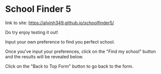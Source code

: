 School Finder 5
=================

link to site: https://alvinh349.github.io/schoolfinder5/

Do try enjoy testing it out!

Input your own preference to find you perfect school.

Once you've input your preferences, click on the "Find my school" button and the results will be revealed below.

Click on the "Back to Top Form" button to go back to the form.